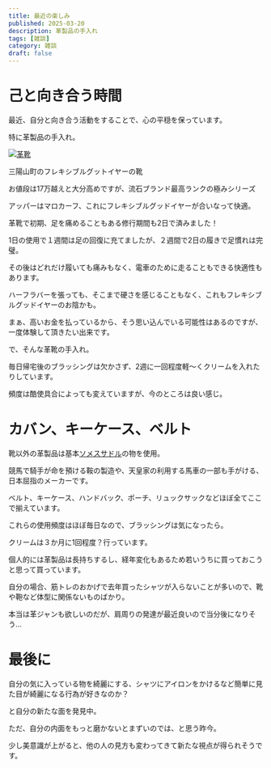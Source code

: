 ```yaml
---
title: 最近の楽しみ
published: 2025-03-20
description: 革製品の手入れ
tags: [雑談]
category: 雑談
draft: false
---
```


# 己と向き合う時間

最近、自分と向き合う活動をすることで、心の平穏を保っています。

特に革製品の手入れ。

[![革靴](https://store.sanyo-shokai.co.jp/cdn/shop/files/1148-Q740301309__C_1000x.jpg?v=1694309924)](https://store.sanyo-shokai.co.jp/products/Q7403013?from_brand=sanyoyamacho&variant=46802706071864&type=sanyoyamacho)

三陽山町のフレキシブルグットイヤーの靴

お値段は17万越えと大分高めですが、流石ブランド最高ランクの極みシリーズ

アッパーはマロカーフ、これにフレキシブルグッドイヤーが合いなって快適。

革靴で初期、足を痛めることもある修行期間も2日で済みました！

1日の使用で１週間は足の回復に充てましたが、２週間で2日の履きで足慣れは完璧。

その後はどれだけ履いても痛みもなく、電車のために走ることもできる快適性もあります。

ハーフラバーを張っても、そこまで硬さを感じることもなく、これもフレキシブルグッドイヤーのお陰かも。

まぁ、高いお金を払っているから、そう思い込んでいる可能性はあるのですが、一度体験して頂きたい出来です。

で、そんな革靴の手入れ。

毎日帰宅後のブラッシングは欠かさず、2週に一回程度軽〜くクリームを入れたりしています。

頻度は酷使具合によっても変えていますが、今のところは良い感じ。

# カバン、キーケース、ベルト

靴以外の革製品は基本[ソメスサドル](https://www.somes.co.jp/)の物を使用。

競馬で騎手が命を預ける鞍の製造や、天皇家の利用する馬車の一部も手がける、日本屈指のメーカーです。

ベルト、キーケース、ハンドバック、ポーチ、リュックサックなどほぼ全てここで揃えています。

これらの使用頻度はほぼ毎日なので、ブラッシングは気になったら。

クリームは３か月に1回程度？行っています。

個人的には革製品は長持ちするし、経年変化もあるため若いうちに買っておこうと思って買っています。

自分の場合、筋トレのおかげで去年買ったシャツが入らないことが多いので、靴や鞄など体型に関係ないものばかり。

本当は革ジャンも欲しいのだが、肩周りの発達が最近良いので当分後になりそう...


# 最後に

自分の気に入っている物を綺麗にする、シャツにアイロンをかけるなど簡単に見た目が綺麗になる行為が好きなのか？

と自分の新たな面を発見中。

ただ、自分の内面をもっと磨かないとまずいのでは、と思う昨今。

少し美意識が上がると、他の人の見方も変わってきて新たな視点が得られそうです。

